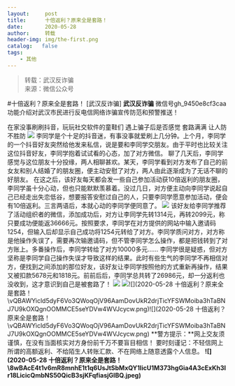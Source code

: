 ```yaml
---
layout:     post
title:      十倍返利？原来全是套路！
date:       2020-05-28
author:     转载
header-img: img/the-first.png
catalog:   false
tags:
    - 其他
---
```


<blockquote><p>转载：武汉反诈骗<br>
来源：微信公众号</p></blockquote>

#十倍返利？原来全是套路！
[武汉反诈骗]
**武汉反诈骗**
微信号gh_9450e8cf3caa
功能介绍对武汉市民进行反电信网络诈骗宣传防范和预警推送！

在家没事刷刷抖音，玩玩社交软件的童鞋们
遇上骗子后是否感觉
套路满满
让人防不胜防
![]({{site.baseurl}}/postimg/FHZ7bNowETgGr6PJPjCGv0oJ14VDm2licRq2kkHKokLDnMMnpAUEUWJtHqL62HdJToTPscuicWCtiaXic1xnOExVyg.jpeg)
李同学是个十足的抖音迷，有事没事就爱刷上几分钟。上个月，李同学的一个抖音好友突然给他发来私信，说是要和李同学交朋友。由于平时也比较关注这位抖音好友，李同学抱着试试看的心态，加了对方微信。
聊了几天后，李同学感觉与这位朋友十分投缘，两人相聊甚欢。某天，李同学看到对方发布了自己的前女友和别人结婚了的朋友圈，便主动安慰了对方，两人由此逐渐成为了无话不聊的好朋友。
在这之后，该好友每天都会发一些自己参加活动获10倍返利的朋友圈，李同学虽十分心动，但也只能默默羡慕着。没过几日，对方便主动向李同学说起自己已经走出失恋低谷，想要报答安慰过自己的人，只要李同学愿意参加活动，便会有10倍返利。三言两语后，本就心动的李同学便同意了。
![]({{site.baseurl}}/postimg/vQBAWYicld5dyF6Vo3QWoqOjV96AamDovv56OWEOjKu1ia4AmVKtCjhsKYLcIyRZib9lj80AiaMiaAI2hs0IouOUmiaw.jpeg)
该好友给李同学推荐了活动组织者的微信，添加成功后，对方让李同学先转1314元，再转2099元，称只要成功便能返36666元。按照要求，李同学在对方提供的网站中输入邀请码1254，但输入后却显示自己成功将1254元转给了对方。李同学质问对方，对方称是他操作失误了，需要再次输邀请码，但不管李同学怎么操作，都是把钱转到了对方账上。多番操作后，李同学转给了对方10000多元……
李同学很是疑惑，但对方坚称是李同学自己操作失误才导致这样的结果。此时有些生气的李同学不再相信对方，便找到之间添加的那位好友，该好友让李同学按照他的方式重新再操作，结果又被扣款5678元和1818元。前前后后，李同学总共转了26986元，却一分返利也没收到，这才意识到自己是被套路了！
![]({{site.baseurl}}/postimg/vQBAWYicld5dyF6Vo3QWoqOjV96AamDova7V3f3ZA2A5fTrK44DoutPSscMQC0QTgxRLxEx6AticGicWH8S3Ru1kw.png)
![]({{site.baseurl}}/postimg/vQBAWYicld5dyF6Vo3QWoqOjV96AamDovUkR2drjTicYFSWMoiba3hTaBNJ7U9kOXQgnOOMMCE5seYDVw4WVJcycw.png)![](2020-05-28
十倍返利？原来全是套路！\\vQBAWYicld5dyF6Vo3QWoqOjV96AamDovUkR2drjTicYFSWMoiba3hTaBNJ7U9kOXQgnOOMMCE5seYDVw4WVJcycw.png)![](2020-05-28
十倍返利？原来全是套路！\\vQBAWYicld5dyF6Vo3QWoqOjV96AamDovUkR2drjTicYFSWMoiba3hTaBNJ7U9kOXQgnOOMMCE5seYDVw4WVJcycw.png)
**警方提示：**网上交友须谨慎，在没有当面核实对方身份前千万不要盲目相信！
要时刻谨记：不轻信网上所谓的高额返利、不给陌生人转账汇款、不在网络上随意透露个人信息。
**![](2020-05-28
十倍返利？原来全是套路！\\8wBAcE4t1v6mR8mnhE1t1q6UsJtSbMxQY1IicU1M373hgGia4A3cExKh3Ir18LicicQmbNS50QicB3sjKFqfiasjGlBQ.jpeg)**
